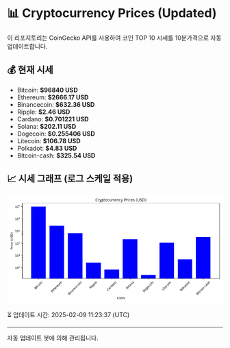 
# 📊 Cryptocurrency Prices (Updated)

이 리포지토리는 CoinGecko API를 사용하여 코인 TOP 10 시세를 10분가격으로 자동 업데이트합니다.

## 💰 현재 시세
- Bitcoin: **$96840 USD**
- Ethereum: **$2666.17 USD**
- Binancecoin: **$632.36 USD**
- Ripple: **$2.46 USD**
- Cardano: **$0.701221 USD**
- Solana: **$202.11 USD**
- Dogecoin: **$0.255406 USD**
- Litecoin: **$106.78 USD**
- Polkadot: **$4.83 USD**
- Bitcoin-cash: **$325.54 USD**

## 📈 시세 그래프 (로그 스케일 적용)
![Crypto Prices](crypto_prices.png)

⏳ 업데이트 시간: 2025-02-09 11:23:37 (UTC)

---
자동 업데이트 봇에 의해 관리됩니다.
